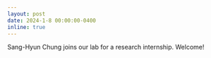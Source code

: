 ```yaml
---
layout: post
date: 2024-1-8 00:00:00-0400
inline: true
---
```


Sang-Hyun Chung joins our lab for a research internship. Welcome!